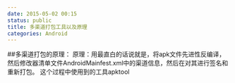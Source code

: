 ```yaml
---
date: 2015-05-02 00:15
status: public
title: 多渠道打包工具以及原理
categories: Android
---
```


##多渠道打包的原理：
原理：用最直白的话说就是，将apk文件先进性反编译，然后修改器清单文件AndroidMainfest.xml中的渠道信息，然后在对其进行签名和重新打包。
这个过程中使用到的工具apktool


